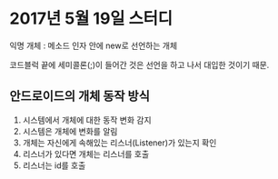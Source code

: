 # 2017년 5월 19일 스터디

  익명 개체 : 메소드 인자 안에 new로 선언하는 개체

  코드블럭 끝에 세미콜론(;)이 들어간 것은 선언을 하고 나서 대입한 것이기 때문.

## 안드로이드의 개체 동작 방식

  1. 시스템에서 개체에 대한 동작 변화 감지
  2. 시스템은 개체에 변화를 알림
  3. 개체는 자신에게 속해있는 리스너(Listener)가 있는지 확인
  4. 리스너가 있다면 개체는 리스너를 호출
  5. 리스너는 id를 호출
